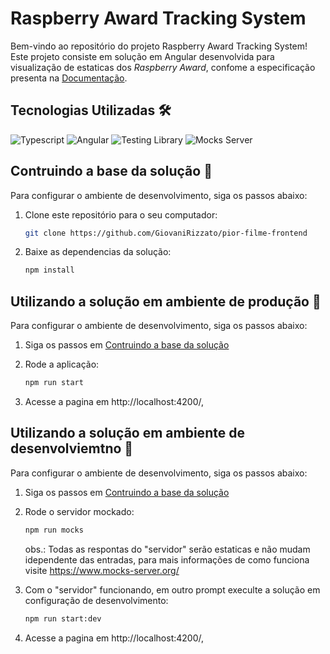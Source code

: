 # Raspberry Award Tracking System

Bem-vindo ao repositório do projeto Raspberry Award Tracking System! Este projeto consiste em solução em Angular desenvolvida para visualização de estaticas dos *Raspberry Award*, confome a especificação presenta na [Documentação](documentacao/Especificação.pdf).

## <a name="build"></a> Tecnologias Utilizadas :hammer_and_wrench:

![Typescript](https://img.shields.io/badge/typescript-%2300273f.svg?style=for-the-badge&logo=typescript&logoColor=white)
![Angular](https://img.shields.io/badge/angular-%23c3002f.svg?style=for-the-badge&logo=angular&logoColor=white)
![Testing Library](https://img.shields.io/badge/testing%20library-%23e3333a.svg?style=for-the-badge&logo=testinglibrary&logoColor=white)
![Mocks Server](https://img.shields.io/badge/mocks%20server-%235492a6.svg?style=for-the-badge)

## Contruindo a base da solução :open_file_folder:

Para configurar o ambiente de desenvolvimento, siga os passos abaixo:

1. Clone este repositório para o seu computador:

   ```bash
   git clone https://github.com/GiovaniRizzato/pior-filme-frontend
   ```
2. Baixe as dependencias da solução:

   ```bash
   npm install
   ```

## Utilizando a solução em ambiente de produção :rocket:

Para configurar o ambiente de desenvolvimento, siga os passos abaixo:

1. Siga os passos em [Contruindo a base da solução](#build)
2. Rode a aplicação:

   ```bash
   npm run start
   ```
3. Acesse a pagina em http://localhost:4200/,

## Utilizando a solução em ambiente de desenvolviemtno :dart:

Para configurar o ambiente de desenvolvimento, siga os passos abaixo:

1. Siga os passos em [Contruindo a base da solução](#build)
2. Rode o servidor mockado:

   ```bash
   npm run mocks
   ``` 
   obs.: Todas as respontas do "servidor" serão estaticas e não mudam idependente das entradas, para mais informações de como funciona visite https://www.mocks-server.org/ 
3. Com o "servidor" funcionando, em outro prompt execulte a solução em configuração de desenvolvimento: 
    ```bash
    npm run start:dev
    ```
4. Acesse a pagina em http://localhost:4200/,
